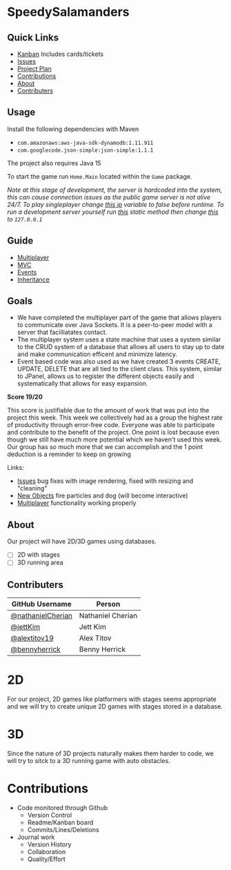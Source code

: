 # SpeedySalamanders

## Quick Links
- [Kanban](https://github.com/nathanielCherian/SpeedySalamanders/projects/1) Includes cards/tickets
- [Issues](https://github.com/nathanielCherian/SpeedySalamanders/issues)
- [Project Plan](https://docs.google.com/document/d/1mY7egnD32HIzg7C8C9wMr7rFPewVq4cXQqh_mbIy8mc/edit?usp=sharing)
- [Contributions](https://github.com/nathanielCherian/SpeedySalamanders/graphs/contributors)
- [About](https://github.com/nathanielCherian/SpeedySalamanders#about)
- [Contributers](https://github.com/nathanielCherian/SpeedySalamanders#contributers)

## Usage
Install the following dependencies with Maven
- ```com.amazonaws:aws-java-sdk-dynamodb:1.11.911```
- ```com.googlecode.json-simple:json-simple:1.1.1```

The project also requires Java 15

To start the game run ```Home.Main``` located within the ```Game``` package.

*Note at this stage of development, the server is hardcoded into the system, this can cause connection issues as the public game server is not alive 24/7. To play singleplayer change [this ip](https://github.com/nathanielCherian/SpeedySalamanders/blob/master/src/Game/Board.java#L24) variable to false before runtime. To run a development server yourself run [this](https://github.com/nathanielCherian/SpeedySalamanders/blob/master/src/Game/Multiplayer/ServerMain.java#L23) static method then change [this](https://github.com/nathanielCherian/SpeedySalamanders/blob/master/src/Game/Board.java#L25) to `127.0.0.1`*

## Guide
- [Multiplayer](https://www.youtube.com/watch?v=5zFnznQ5H1w&feature=youtu.be)
- [MVC](https://www.youtube.com/watch?v=Vp77bQ-Ntw8&ab_channel=JettKim)
- [Events](https://www.youtube.com/watch?v=q5PBHgJ8t-c&ab_channel=JettKim)
- [Inheritance](https://share.vidyard.com/watch/QehdoCM3aZbR6KzaoVfWdj?)


## Goals
- We have completed the multiplayer part of the game that allows players to communicate over Java Sockets. It is a peer-to-peer model with a server that facilliatates contact.
- The multiplayer system uses a state machine that uses a system similar to the CRUD system of a database that allows all users to stay up to date and make communication efficent and minimize latency.
- Event based code was also used as we have created 3 events CREATE, UPDATE, DELETE that are all tied to the client class. This system, similar to JPanel, allows us to register the different objects easily and systematically that allows for easy expansion.

**Score 19/20**

This score is justifiable due to the amount of work that was put into the project this week. This week we collectively had as a group the highest rate of productivity through error-free code.
Everyone was able to participate and contribute to the benefit of the project. One point is lost because even though we still have much more potential which we haven't used this week. Our group
has so much more that we can accomplish and the 1 point deduction is a reminder to keep on growing

Links:

- [Issues](https://github.com/nathanielCherian/SpeedySalamanders/issues) bug fixes with image rendering, fixed with resizing and "cleaning"
- [New Objects](https://github.com/nathanielCherian/SpeedySalamanders/tree/master/src/Game/Objects) fire particles and dog (will become interactive)
- [Multiplayer](https://github.com/nathanielCherian/SpeedySalamanders/tree/master/src/Game/Multiplayer) functionality working properly



## About
Our project will have 2D/3D games using databases. 
- [ ] 2D with stages
- [ ] 3D running area

## Contributers
| GitHub Username | Person |
| --- | --- |
| [@nathanielCherian](https://github.com/nathanielCherian) | Nathaniel Cherian |
| [@jettKim](https://github.com/JettKim) | Jett Kim |
| [@alextitov19](https://github.com/alextitov19) | Alex Titov |
| [@bennyherrick](https://github.com/bennyherrick) | Benny Herrick |

# 2D
For our project, 2D games like platformers with stages seems appropriate and we will try to create unique 2D games with stages stored in a database.
# 3D
Since the nature of 3D projects naturally makes them harder to code, we will try to sitck to a 3D running game with auto obstacles.
# Contributions
- Code monitored through Github 
  - Version Control
  - Readme/Kanban board
  - Commits/Lines/Deletions
- Journal work
  - Version History
  - Collaboration
  - Quality/Effort
